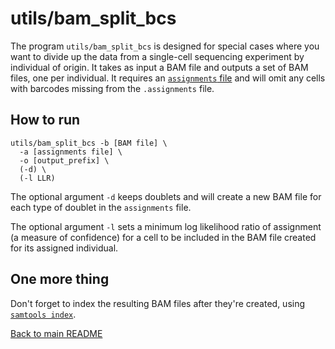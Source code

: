 # utils/bam_split_bcs
The program `utils/bam_split_bcs` is designed for special cases where you want to divide up the data from a single-cell sequencing experiment by individual of origin. It takes as input a BAM file and outputs a set of BAM files, one per individual. It requires an [`assignments` file](../README.md#output-files) and will omit any cells with barcodes missing from the `.assignments` file. 

## How to run

```
utils/bam_split_bcs -b [BAM file] \
  -a [assignments file] \
  -o [output_prefix] \
  (-d) \
  (-l LLR)
```

The optional argument `-d` keeps doublets and will create a new BAM file for each type of doublet in the `assignments` file.

The optional argument `-l` sets a minimum log likelihood ratio of assignment (a measure of confidence) for a cell to be included in the BAM file created for its assigned individual.

## One more thing
Don't forget to index the resulting BAM files after they're created, using [`samtools index`](https://github.com/samtools/samtools).

[Back to main README](../README.md)
